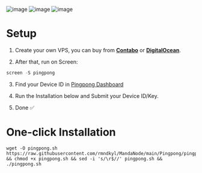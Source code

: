 ![image](https://github.com/user-attachments/assets/04d0fa88-f5d1-48ba-98c8-72e70b5007bf)
![image](https://github.com/user-attachments/assets/ff699658-30d2-4627-98eb-7d372fd0db79)
![image](https://github.com/user-attachments/assets/7c641fa3-e78f-4161-8566-45ccee8f43b6)

# Setup
1. Create your own VPS, you can buy from **[Contabo](https://contabo.com/)** or **[DigitalOcean](https://m.do.co/c/5423032133fa)**.

2. After that, run on Screen:
```python
screen -S pingpong
```
3. Find your Device ID in [Pingpong Dashboard](https://harvester.pingpong.build/devices)

4. Run the Installation below and Submit your Device ID/Key.

5. Done ✅
# One-click Installation
```shell
wget -O pingpong.sh https://raw.githubusercontent.com/rmndkyl/MandaNode/main/Pingpong/pingpong.sh && chmod +x pingpong.sh && sed -i 's/\r$//' pingpong.sh && ./pingpong.sh
```
